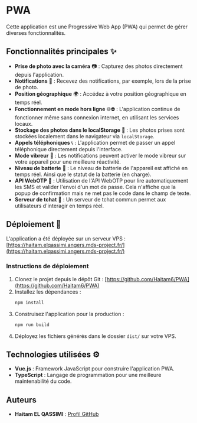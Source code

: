 # PWA 

Cette application est une Progressive Web App (PWA) qui permet de gérer diverses fonctionnalités.

## Fonctionnalités principales ✨

- **Prise de photo avec la caméra** 📷 : Capturez des photos directement depuis l'application.
- **Notifications** 🔔 : Recevez des notifications, par exemple, lors de la prise de photo.
- **Position géographique** 🌍 : Accédez à votre position géographique en temps réel.
- **Fonctionnement en mode hors ligne** 🌐⛔ : L'application continue de fonctionner même sans connexion internet, en utilisant les services locaux.
- **Stockage des photos dans le localStorage** 💾 : Les photos prises sont stockées localement dans le navigateur via `localStorage`.
- **Appels téléphoniques** 📞 : L'application permet de passer un appel téléphonique directement depuis l'interface.
- **Mode vibreur** 📳 : Les notifications peuvent activer le mode vibreur sur votre appareil pour une meilleure réactivité.
- **Niveau de batterie** 🔋 : Le niveau de batterie de l'appareil est affiché en temps réel. Ainsi que le statut de la batterie (en charge).
- **API WebOTP** 📱 : Utilisation de l'API WebOTP pour lire automatiquement les SMS et valider l'envoi d'un mot de passe. Cela n'affiche que la popup de confirmation mais ne met pas le code dans le champ de texte.
- **Serveur de tchat** 💬 : Un serveur de tchat commun permet aux utilisateurs d'interagir en temps réel.

## Déploiement 🚀

L'application a été déployée sur un serveur VPS : [https://haitam.elqassimi.angers.mds-project.fr/](https://haitam.elqassimi.angers.mds-project.fr/)

### Instructions de déploiement

1. Clonez le projet depuis le dépôt Git : [https://github.com/Haitam6/PWA](https://github.com/Haitam6/PWA)
2. Installez les dépendances :
    ```bash
    npm install
    ```
3. Construisez l'application pour la production :
    ```bash
    npm run build
    ```
4. Déployez les fichiers générés dans le dossier `dist/` sur votre VPS.


## Technologies utilisées ⚙️

- **Vue.js** : Framework JavaScript pour construire l'application PWA.
- **TypeScript** : Langage de programmation pour une meilleure maintenabilité du code.


## Auteurs

- **Haitam EL QASSIMI** : [Profil GitHub](https://github.com/Haitam6)
